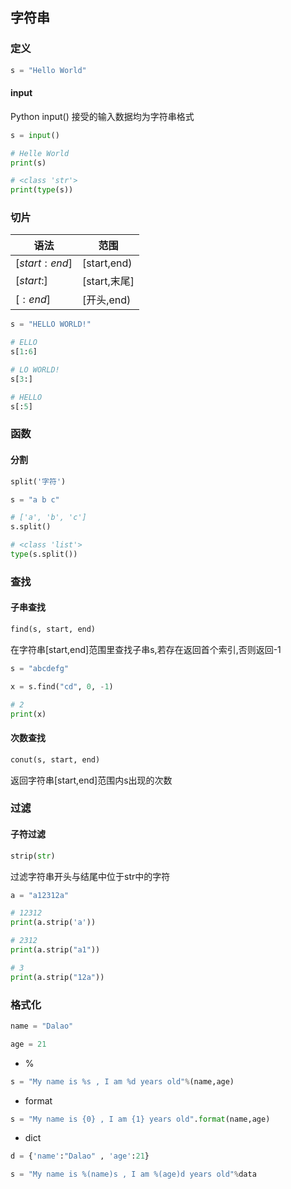 <!--
 * @Description: 
 * @Version: 1.0
 * @Author: DaLao
 * @Email: dalao_li@163.com
 * @Date: 2021-12-01 20:37:22
 * @LastEditors: DaLao
 * @LastEditTime: 2022-07-05 23:09:48
-->


## 字符串


### 定义

```py
s = "Hello World"
```


#### input

Python input() 接受的输入数据均为字符串格式

```py
s = input()

# Helle World
print(s)

# <class 'str'>
print(type(s))
```


### 切片


| 语法          | 范围         |
| ------------- | ------------ |
| $[start:end]$ | [start,end)  |
| $[start:]$    | [start,末尾] |
| $[:end]$      | [开头,end)   |


```py
s = "HELLO WORLD!"

# ELLO
s[1:6]

# LO WORLD!
s[3:]

# HELLO
s[:5]
```


### 函数


#### 分割

```py
split('字符')
```

```py
s = "a b c"

# ['a', 'b', 'c'] 
s.split()

# <class 'list'>
type(s.split())
```


### 查找


#### 子串查找

```py
find(s, start, end)
```

在字符串[start,end]范围里查找子串s,若存在返回首个索引,否则返回-1

```py
s = "abcdefg"

x = s.find("cd", 0, -1)

# 2
print(x)
```


#### 次数查找

```py
conut(s, start, end)
```

返回字符串[start,end]范围内s出现的次数



### 过滤


#### 子符过滤

```py
strip(str)
```

过滤字符串开头与结尾中位于str中的字符

```py
a = "a12312a"

# 12312
print(a.strip('a'))

# 2312
print(a.strip("a1"))

# 3
print(a.strip("12a"))
```


### 格式化

```py
name = "Dalao"

age = 21
```

- %

```py
s = "My name is %s , I am %d years old"%(name,age)
```

- format

```py
s = "My name is {0} , I am {1} years old".format(name,age)
```

- dict

```py
d = {'name':"Dalao" , 'age':21}

s = "My name is %(name)s , I am %(age)d years old"%data
```